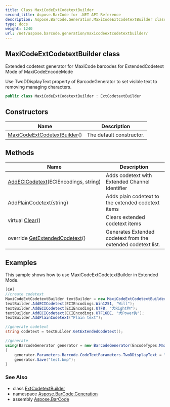 ```yaml
---
title: Class MaxiCodeExtCodetextBuilder
second_title: Aspose.BarCode for .NET API Reference
description: Aspose.BarCode.Generation.MaxiCodeExtCodetextBuilder class. Extended codetext generator for MaxiCode barcodes for ExtendedCodetext Mode of MaxiCodeEncodeMode
type: docs
weight: 1240
url: /net/aspose.barcode.generation/maxicodeextcodetextbuilder/
---
```

## MaxiCodeExtCodetextBuilder class

Extended codetext generator for MaxiCode barcodes for ExtendedCodetext Mode of MaxiCodeEncodeMode

Use TwoDDisplayText property of BarcodeGenerator to set visible text to removing managing characters.

```csharp
public class MaxiCodeExtCodetextBuilder : ExtCodetextBuilder
```

## Constructors

| Name | Description |
| --- | --- |
| [MaxiCodeExtCodetextBuilder](maxicodeextcodetextbuilder/)() | The default constructor. |

## Methods

| Name | Description |
| --- | --- |
| [AddECICodetext](../../aspose.barcode.generation/extcodetextbuilder/addecicodetext/)(ECIEncodings, string) | Adds codetext with Extended Channel Identifier |
| [AddPlainCodetext](../../aspose.barcode.generation/extcodetextbuilder/addplaincodetext/)(string) | Adds plain codetext to the extended codetext items |
| virtual [Clear](../../aspose.barcode.generation/extcodetextbuilder/clear/)() | Clears extended codetext items |
| override [GetExtendedCodetext](../../aspose.barcode.generation/maxicodeextcodetextbuilder/getextendedcodetext/)() | Generates Extended codetext from the extended codetext list. |

## Examples

This sample shows how to use MaxiCodeExtCodetextBuilder in Extended Mode.

```csharp
[C#]
//create codetext
MaxiCodeExtCodetextBuilder textBuilder = new MaxiCodeExtCodetextBuilder();
textBuilder.AddECICodetext(ECIEncodings.Win1251, "Will");
textBuilder.AddECICodetext(ECIEncodings.UTF8, "犬Right狗");
textBuilder.AddECICodetext(ECIEncodings.UTF16BE, "犬Power狗");
textBuilder.AddPlainCodetext("Plain text");

//generate codetext
string codetext = textBuilder.GetExtendedCodetext();    

//generate
using(BarcodeGenerator generator = new BarcodeGenerator(EncodeTypes.MaxiCode, codetext))
{
    generator.Parameters.Barcode.CodeTextParameters.TwoDDisplayText = "My Text";
	generator.Save("test.bmp");
}
```

### See Also

* class [ExtCodetextBuilder](../extcodetextbuilder/)
* namespace [Aspose.BarCode.Generation](../../aspose.barcode.generation/)
* assembly [Aspose.BarCode](../../)


